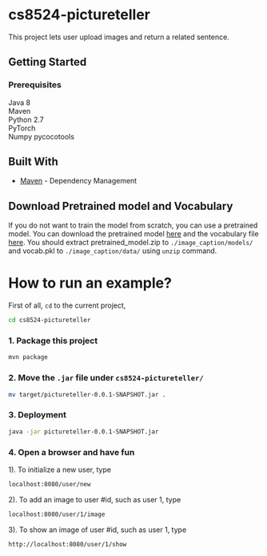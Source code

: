 # cs8524-pictureteller

This project lets user upload images and return a related sentence.


## Getting Started 

### Prerequisites

Java 8  
Maven  
Python 2.7  
PyTorch  
Numpy
pycocotools

## Built With
* [Maven](https://maven.apache.org/) - Dependency Management


## Download Pretrained model and Vocabulary
If you do not want to train the model from scratch, you can use a pretrained model. You can download the pretrained model [here](https://www.dropbox.com/s/ne0ixz5d58ccbbz/pretrained_model.zip?dl=0) and the vocabulary file [here](https://www.dropbox.com/s/26adb7y9m98uisa/vocap.zip?dl=0). You should extract pretrained_model.zip to `./image_caption/models/` and vocab.pkl to `./image_caption/data/` using `unzip` command.



# How to run an example?

First of all, ```cd``` to the current project,
```sh
cd cs8524-pictureteller
```

### 1. Package this project
```sh
mvn package
```
### 2. Move the ```.jar``` file under ```cs8524-pictureteller/```
```sh
mv target/pictureteller-0.0.1-SNAPSHOT.jar .
```

### 3. Deployment
```sh
java -jar pictureteller-0.0.1-SNAPSHOT.jar
```


### 4. Open a browser and have fun

1). To initialize a new user, type
```html
localhost:8080/user/new
```

2). To add an image to user #id, such as user 1, type
```html
localhost:8080/user/1/image
```

3). To show an image of user #id, such as user 1, type
```html
http://localhost:8080/user/1/show
```